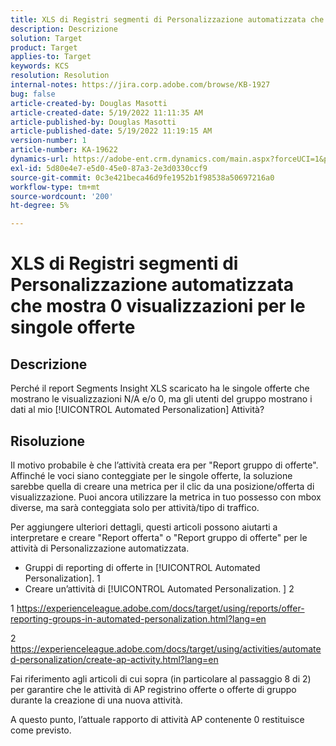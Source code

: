 ```yaml
---
title: XLS di Registri segmenti di Personalizzazione automatizzata che mostra 0 visualizzazioni per le singole offerte
description: Descrizione
solution: Target
product: Target
applies-to: Target
keywords: KCS
resolution: Resolution
internal-notes: https://jira.corp.adobe.com/browse/KB-1927
bug: false
article-created-by: Douglas Masotti
article-created-date: 5/19/2022 11:11:35 AM
article-published-by: Douglas Masotti
article-published-date: 5/19/2022 11:19:15 AM
version-number: 1
article-number: KA-19622
dynamics-url: https://adobe-ent.crm.dynamics.com/main.aspx?forceUCI=1&pagetype=entityrecord&etn=knowledgearticle&id=b14ad66f-64d7-ec11-a7b5-000d3a3add22
exl-id: 5d80e4e7-e5d0-45e0-87a3-2e3d0330ccf9
source-git-commit: 0c3e421beca46d9fe1952b1f98538a50697216a0
workflow-type: tm+mt
source-wordcount: '200'
ht-degree: 5%

---
```


# XLS di Registri segmenti di Personalizzazione automatizzata che mostra 0 visualizzazioni per le singole offerte

## Descrizione


Perché il report Segments Insight XLS scaricato ha le singole offerte che mostrano le visualizzazioni N/A e/o 0, ma gli utenti del gruppo mostrano i dati al mio [!UICONTROL Automated Personalization] Attività?


## Risoluzione


Il motivo probabile è che l’attività creata era per &quot;Report gruppo di offerte&quot;. Affinché le voci siano conteggiate per le singole offerte, la soluzione sarebbe quella di creare una metrica per il clic da una posizione/offerta di visualizzazione. Puoi ancora utilizzare la metrica in tuo possesso con mbox diverse, ma sarà conteggiata solo per attività/tipo di traffico.

Per aggiungere ulteriori dettagli, questi articoli possono aiutarti a interpretare e creare &quot;Report offerta&quot; o &quot;Report gruppo di offerte&quot; per le attività di Personalizzazione automatizzata.
- Gruppi di reporting di offerte in [!UICONTROL Automated Personalization]. 1
- Creare un’attività di [!UICONTROL Automated Personalization. ] 2

1 https://experienceleague.adobe.com/docs/target/using/reports/offer-reporting-groups-in-automated-personalization.html?lang=en

2 https://experienceleague.adobe.com/docs/target/using/activities/automated-personalization/create-ap-activity.html?lang=en

Fai riferimento agli articoli di cui sopra (in particolare al passaggio 8 di 2) per garantire che le attività di AP registrino offerte o offerte di gruppo durante la creazione di una nuova attività.

A questo punto, l’attuale rapporto di attività AP contenente 0 restituisce come previsto.
